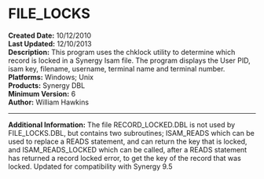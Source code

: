# FILE_LOCKS<br />
**Created Date:** 10/12/2010<br />
**Last Updated:** 12/10/2013<br />
**Description:** This program uses the chklock utility to determine which record is locked
in a Synergy Isam file. The program displays the User PID, isam key,
filename, username, terminal name and terminal number.<br />
**Platforms:** Windows; Unix<br />
**Products:** Synergy DBL<br />
**Minimum Version:** 6<br />
**Author:** William Hawkins
<hr>

**Additional Information:**
The file RECORD_LOCKED.DBL is not used by FILE_LOCKS.DBL, but contains two
subroutines; ISAM_READS which can be used to replace a READS statement, and
can return the key that is locked, and ISAM_READS_LOCKED which can be called,
after a READS statement has returned a record locked error, to get the key
of the record that was locked. Updated for compatibility with Synergy 9.5
